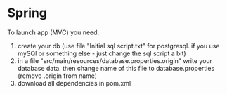 # Spring

To launch app (MVC) you need:
1. create your db (use file "Initial sql script.txt" for postgresql. if you use mySQl or something else - just change the sql script a bit)
2. in a file "src/main/resources/database.properties.origin" write your database data. then change name of this file to database.properties (remove .origin from name)
3. download all dependencies in pom.xml